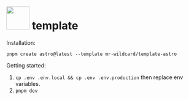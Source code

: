 # <img src="https://astro.build/assets/press/astro-icon-dark.png" height="60px" /> template

Installation:
```
pnpm create astro@latest --template mr-wildcard/template-astro
```

Getting started:
1. `cp .env .env.local && cp .env .env.production` then replace env variables.
2. `pnpm dev`
